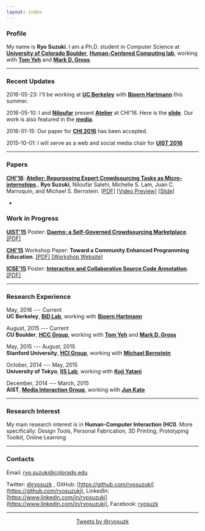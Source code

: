 ```yaml
---
layout: index
---
```


### Profile

My name is **Ryo Suzuki**.
I am a Ph.D. student in Computer Science at [**University of Colorado Boulder**](http://www.colorado.edu/cs/), [**Human-Centered Computing lab**](http://hcc.colorado.edu/), working with [**Tom Yeh**](http://tomyeh.info/) and [**Mark D. Gross**](http://mdgross.net/).


---


### Recent Updates

2016-05-23: I'll be working at [**UC Berkeley**](http://bid.berkeley.edu/) with [**Bjoern Hartmann**](http://people.eecs.berkeley.edu/~bjoern/) this summer.

2016-05-10: I and [**Niloufar**](http://stanford.edu/~niloufar/) present [**Atelier**](http://hci.stanford.edu/publications/2016/atelier/atelier_2016.pdf) at CHI'16. Here is the [**slide**](/publications/chi-2016-slide.pdf).
Our work is also featured in the [**media**](https://backchannel.com/its-not-just-robots-skilled-jobs-are-going-to-meatware-954adf770710).


2016-01-15: Our paper for [**CHI 2016**](https://chi2016.acm.org/wp/) has been accepted.

2015-10-01: I will serve as a web and social media chair for [**UIST 2016**](http://uist.acm.org/uist2016/)



---

### Papers

[**CHI'16**](https://chi2016.acm.org/wp/): [**Atelier: Repurposing Expert Crowdsourcing Tasks as Micro-internships**](http://dl.acm.org/citation.cfm?id=2858121)., **Ryo Suzuki**, Niloufar Salehi, Michelle S. Lam, Juan C. Marroquin, and Michael S. Bernstein. [[PDF]](http://hci.stanford.edu/publications/2016/atelier/atelier_2016.pdf) [[Video Preview]](https://youtu.be/tBojZejtFQo) [[Slide]](/publications/chi-2016-slide.pdf)

-

### Work in Progress

[**UIST'15**](http://uist.acm.org/uist2015/about) Poster: [**Daemo: a Self-Governed Crowdsourcing Marketplace**](http://dl.acm.org/citation.cfm?id=2815739). [[PDF]](http://hci.stanford.edu/publications/2015/crowdresearch/daemo-uist.pdf)

[**CHI'15**](http://chi2015.acm.org/) Workshop Paper: **Toward a Community Enhanced Programming Education**.  [[PDF]](/publications/chi-2015.pdf) [[Workshop Website]](http://hci.tokyo/)

[**ICSE'15**](http://2015.icse-conferences.org/) Poster: [**Interactive and Collaborative Source Code Annotation**](http://dl.acm.org/citation.cfm?id=2819173). [[PDF]](/publications/icse-2015.pdf)

---


### Research Experience

May, 2016 --- Current <br>
**UC Berkeley**, [**BiD Lab**](http://bid.berkeley.edu/), working with [**Bjoern Hartmann**](http://people.eecs.berkeley.edu/~bjoern/)

August, 2015 --- Current <br>
**CU Boulder**, [**HCC Group**](http://hcc.colorado.edu/), working with [**Tom Yeh**](http://tomyeh.info/) and [**Mark D. Gross**](http://mdgross.net/)

May, 2015 --- August, 2015 <br>
**Stanford University**, [**HCI Group**](http://hci.stanford.edu/), working with [**Michael Bernstein**](http://people.eecs.berkeley.edu/~bjoern/)

October, 2014 --- May, 2015 <br>
**University of Tokyo**, [**IIS Lab**](http://iis-lab.org/), working with [**Koji Yatani**](http://yatani.jp/)

December, 2014 --- March, 2015 <br>
**AIST**, [**Media Interaction Group**](https://staff.aist.go.jp/m.goto/MIG/index-j.html), working with [**Jun Kato**](http://junkato.jp/)


---


### Research Interest

My main research interest is in **Human-Computer Interaction (HCI)**.
More specifically: Design Tools, Personal Fabrication, 3D Printing, Prototyping Toolkit, Online Learning

---


### Contacts

Email: ryo.suzuki@colorado.edu

Twitter: [@ryosuzk](https://twitter.com/ryosuzk) , GitHub: [https://github.com/ryosuzuki](https://github.com/ryosuzuki),  LinkedIn: [https://www.linkedin.com/in/ryosuzuki](https://www.linkedin.com/in/ryosuzuki), Facebook: [ryosuzk](https://facebook.com/ryosuzk)

---

<div style="text-align:center;">
<a class="twitter-timeline" href="https://twitter.com/ryosuzk" data-widget-id="586803163707023360" width="580" >Tweets by @ryosuzk</a>
</div>
